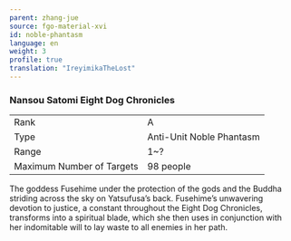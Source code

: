 ```yaml
---
parent: zhang-jue
source: fgo-material-xvi
id: noble-phantasm
language: en
weight: 3
profile: true
translation: "IreyimikaTheLost"
---
```


### Nansou Satomi Eight Dog Chronicles

<table>
  <tr><td>Rank</td><td>A</td></tr>
  <tr><td>Type</td><td>Anti-Unit Noble Phantasm</td></tr>
  <tr><td>Range</td><td>1~?</td></tr>
  <tr><td>Maximum Number of Targets</td><td>98 people</td></tr>
</table>

The goddess Fusehime under the protection of the gods and the Buddha striding across the sky on Yatsufusa’s back. Fusehime’s unwavering devotion to justice, a constant throughout the Eight Dog Chronicles, transforms into a spiritual blade, which she then uses in conjunction with her indomitable will to lay waste to all enemies in her path.
